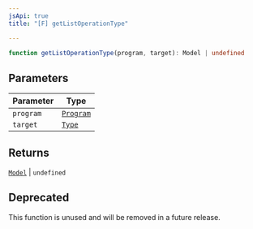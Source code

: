 ```yaml
---
jsApi: true
title: "[F] getListOperationType"

---
```

```ts
function getListOperationType(program, target): Model | undefined
```

## Parameters

| Parameter | Type |
| ------ | ------ |
| `program` | [`Program`](../interfaces/Program.md) |
| `target` | [`Type`](../type-aliases/Type.md) |

## Returns

[`Model`](../interfaces/Model.md) \| `undefined`

## Deprecated

This function is unused and will be removed in a future release.
